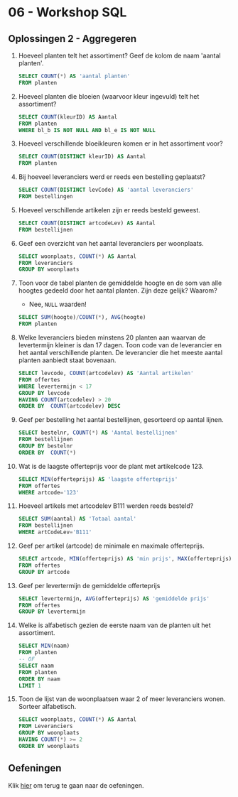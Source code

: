 # 06 - Workshop SQL

## Oplossingen 2 - Aggregeren

1. Hoeveel planten telt het assortiment? Geef de kolom de naam 'aantal planten'. 
    ```sql
    SELECT COUNT(*) AS 'aantal planten' 
    FROM planten 
    ```

2. Hoeveel planten die bloeien (waarvoor kleur ingevuld) telt het assortiment?
    ```sql
    SELECT COUNT(kleurID) AS Aantal 
    FROM planten 
    WHERE bl_b IS NOT NULL AND bl_e IS NOT NULL
    ```

3. Hoeveel verschillende bloeikleuren komen er in het assortiment voor? 
    ```sql
    SELECT COUNT(DISTINCT kleurID) AS Aantal 
    FROM planten 
    ```

4. Bij hoeveel leveranciers werd er reeds een bestelling geplaatst? 
    ```sql
    SELECT COUNT(DISTINCT levCode) AS 'aantal leveranciers' 
    FROM bestellingen 
    ```

5. Hoeveel verschillende artikelen zijn er reeds besteld geweest. 
    ```sql
    SELECT COUNT(DISTINCT artcodeLev) AS Aantal 
    FROM bestellijnen 
    ```

6. Geef een overzicht van het aantal leveranciers per woonplaats.  
    ```sql 
    SELECT woonplaats, COUNT(*) AS Aantal 
    FROM leveranciers 
    GROUP BY woonplaats 
    ```

7. Toon voor de tabel planten de gemiddelde hoogte en de som van alle hoogtes gedeeld door het aantal planten. Zijn deze gelijk? Waarom? 
    - Nee,  `NULL` waarden! 
    ```sql
    SELECT SUM(hoogte)/COUNT(*), AVG(hoogte) 
    FROM planten 
    ``` 

8. Welke leveranciers bieden minstens 20 planten aan waarvan de levertermijn kleiner is dan 17 dagen. Toon code van de leverancier en het aantal verschillende planten. De leverancier die het meeste aantal planten aanbiedt staat bovenaan. 
    ```sql
    SELECT levcode, COUNT(artcodelev) AS 'Aantal artikelen' 
    FROM offertes 
    WHERE levertermijn < 17 
    GROUP BY levcode 
    HAVING COUNT(artcodelev) > 20 
    ORDER BY  COUNT(artcodelev) DESC 
    ```

9. Geef per bestelling het aantal bestellijnen, gesorteerd op aantal lijnen. 
    ```sql
    SELECT bestelnr, COUNT(*) AS 'Aantal bestellijnen' 
    FROM bestellijnen 
    GROUP BY bestelnr 
    ORDER BY  COUNT(*) 
    ```

10. Wat is de laagste offerteprijs voor de plant met artikelcode 123. 
    ```sql
    SELECT MIN(offerteprijs) AS 'laagste offerteprijs' 
    FROM offertes 
    WHERE artcode='123' 
    ```

11. Hoeveel artikels met artcodelev B111 werden reeds besteld? 
    ```sql
    SELECT SUM(aantal) AS 'Totaal aantal' 
    FROM bestellijnen 
    WHERE artCodeLev='B111' 
    ```

12. Geef per artikel (artcode) de minimale en maximale offerteprijs. 
    ```sql
    SELECT artcode, MIN(offerteprijs) AS 'min prijs', MAX(offerteprijs) AS 'max prijs' 
    FROM offertes 
    GROUP BY artcode 
    ```

13. Geef per levertermijn de gemiddelde offerteprijs 
    ```sql
    SELECT levertermijn, AVG(offerteprijs) AS 'gemiddelde prijs' 
    FROM offertes 
    GROUP BY levertermijn 
    ```

14. Welke is alfabetisch gezien de eerste naam van de planten uit het assortiment. 
    ```sql
    SELECT MIN(naam) 
    FROM planten 
    -- OF
    SELECT naam 
    FROM planten
    ORDER BY naam 
    LIMIT 1
    ```

15. Toon de lijst van de woonplaatsen waar 2 of meer leveranciers wonen. Sorteer alfabetisch. 
    ```sql
    SELECT woonplaats, COUNT(*) AS Aantal 
    FROM Leveranciers 
    GROUP BY woonplaats 
    HAVING COUNT(*) >= 2 
    ORDER BY woonplaats 
    ```

## Oefeningen
Klik [hier](../exercises.md) om terug te gaan naar de oefeningen.
